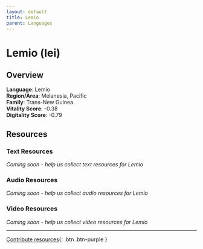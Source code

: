 ```yaml
---
layout: default
title: Lemio
parent: Languages
---
```


# Lemio (lei)

## Overview

**Language**: Lemio  
**Region/Area**: Melanesia, Pacific  
**Family**: Trans-New Guinea  
**Vitality Score**: -0.38  
**Digitality Score**: -0.79  

## Resources

### Text Resources
*Coming soon - help us collect text resources for Lemio*

### Audio Resources
*Coming soon - help us collect audio resources for Lemio*

### Video Resources
*Coming soon - help us collect video resources for Lemio*

---

[Contribute resources](https://fairtrain.github.io/){: .btn .btn-purple }

